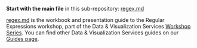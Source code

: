 **Start with the main file** in this sub-repository: [regex.md](/regex/regex.md)

[regex.md](regex.md) is the workbook and presentation guide to the Regular Expressions workshop, part
 of the Data & Visualization Services [Workshop Series](http://library.duke.edu/data/news).  You can find
 other Data & Visualization Services guides on our [Guides page](http://library.duke.edu/data/guides).